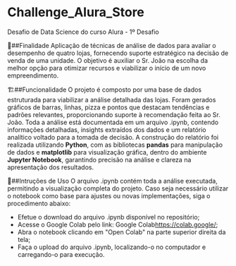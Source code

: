 # Challenge_Alura_Store
Desafio de Data Science do curso Alura - 1º Desafio

🎯##Finalidade
Aplicação de técnicas de análise de dados para avaliar o desempenho de quatro lojas, fornecendo suporte estratégico na decisão de venda de uma unidade. O objetivo é auxiliar o Sr. João na escolha da melhor opção para otimizar recursos e viabilizar o início de um novo empreendimento.

🏗️##Funcionalidade
O projeto é composto por uma base de dados estruturada para viabilizar a análise detalhada das lojas. 
Foram gerados gráficos de barras, linhas, pizza e pontos que destacam tendências e padrões relevantes, proporcionando suporte à recomendação feita ao Sr. João.
Toda a análise está documentada em um arquivo .ipynb, contendo informações detalhadas, insights extraídos dos dados e um relatório analítico voltado para a tomada de decisão.
A construção do relatório foi realizada utilizando **Python**, com as bibliotecas **pandas** para manipulação de dados e **matplotlib** para visualização gráfica, dentro do ambiente **Jupyter Notebook**, garantindo precisão na análise e clareza na apresentação dos resultados.

🧭##Intruções de Uso
O arquivo .ipynb contém toda a análise executada, permitindo a visualização completa do projeto. Caso seja necessário utilizar o notebook como base para ajustes ou novas implementações, siga o procedimento abaixo:
- Efetue o download do arquivo .ipynb disponível no repositório;
- Acesse o Google Colab pelo link: Google Colab<https://colab.google/>;
- Abra o notebook clicando em "Open Colab" na parte superior direita da tela;
- Faça o upload do arquivo .ipynb, localizando-o no computador e carregando-o para execução.
